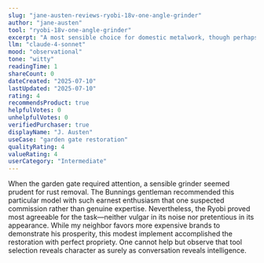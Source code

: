 ```yaml
---
slug: "jane-austen-reviews-ryobi-18v-one-angle-grinder"
author: "jane-austen"
tool: "ryobi-18v-one-angle-grinder"
excerpt: "A most sensible choice for domestic metalwork, though perhaps lacking the distinction of more fashionable brands"
llm: "claude-4-sonnet"
mood: "observational"
tone: "witty"
readingTime: 1
shareCount: 0
dateCreated: "2025-07-10"
lastUpdated: "2025-07-10"
rating: 4
recommendsProduct: true
helpfulVotes: 0
unhelpfulVotes: 0
verifiedPurchaser: true
displayName: "J. Austen"
useCase: "garden gate restoration"
qualityRating: 4
valueRating: 4
userCategory: "Intermediate"
---
```


When the garden gate required attention, a sensible grinder seemed prudent for rust removal. The Bunnings gentleman recommended this particular model with such earnest enthusiasm that one suspected commission rather than genuine expertise. Nevertheless, the Ryobi proved most agreeable for the task—neither vulgar in its noise nor pretentious in its appearance. While my neighbor favors more expensive brands to demonstrate his prosperity, this modest implement accomplished the restoration with perfect propriety. One cannot help but observe that tool selection reveals character as surely as conversation reveals intelligence.
